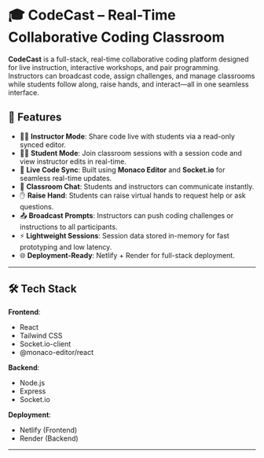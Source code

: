 # 🎓 CodeCast – Real-Time Collaborative Coding Classroom

**CodeCast** is a full-stack, real-time collaborative coding platform designed for live instruction, interactive workshops, and pair programming. Instructors can broadcast code, assign challenges, and manage classrooms while students follow along, raise hands, and interact—all in one seamless interface.


## 📌 Features

- 🧑‍🏫 **Instructor Mode**: Share code live with students via a read-only synced editor.
- 👨‍🎓 **Student Mode**: Join classroom sessions with a session code and view instructor edits in real-time.
- 📝 **Live Code Sync**: Built using **Monaco Editor** and **Socket.io** for seamless real-time updates.
- 💬 **Classroom Chat**: Students and instructors can communicate instantly.
- ✋ **Raise Hand**: Students can raise virtual hands to request help or ask questions.
- 📤 **Broadcast Prompts**: Instructors can push coding challenges or instructions to all participants.
- ⚡ **Lightweight Sessions**: Session data stored in-memory for fast prototyping and low latency.
- 🌐 **Deployment-Ready**: Netlify + Render for full-stack deployment.

---

## 🛠️ Tech Stack

**Frontend**:
- React
- Tailwind CSS
- Socket.io-client
- @monaco-editor/react

**Backend**:
- Node.js
- Express
- Socket.io

**Deployment**:
- Netlify (Frontend)
- Render (Backend)

---

